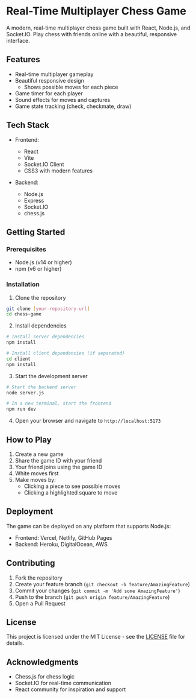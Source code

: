 # Real-Time Multiplayer Chess Game

A modern, real-time multiplayer chess game built with React, Node.js, and Socket.IO. Play chess with friends online with a beautiful, responsive interface.

## Features

- Real-time multiplayer gameplay
- Beautiful responsive design
  - Shows possible moves for each piece
- Game timer for each player
- Sound effects for moves and captures
- Game state tracking (check, checkmate, draw)

## Tech Stack

- Frontend:
  - React
  - Vite
  - Socket.IO Client
  - CSS3 with modern features

- Backend:
  - Node.js
  - Express
  - Socket.IO
  - chess.js

## Getting Started

### Prerequisites

- Node.js (v14 or higher)
- npm (v6 or higher)

### Installation

1. Clone the repository
```bash
git clone [your-repository-url]
cd chess-game
```

2. Install dependencies
```bash
# Install server dependencies
npm install

# Install client dependencies (if separated)
cd client
npm install
```

3. Start the development server
```bash
# Start the backend server
node server.js

# In a new terminal, start the frontend
npm run dev
```

4. Open your browser and navigate to `http://localhost:5173`

## How to Play

1. Create a new game
2. Share the game ID with your friend
3. Your friend joins using the game ID
4. White moves first
5. Make moves by:
   - Clicking a piece to see possible moves
   - Clicking a highlighted square to move

## Deployment

The game can be deployed on any platform that supports Node.js:
- Frontend: Vercel, Netlify, GitHub Pages
- Backend: Heroku, DigitalOcean, AWS

## Contributing

1. Fork the repository
2. Create your feature branch (`git checkout -b feature/AmazingFeature`)
3. Commit your changes (`git commit -m 'Add some AmazingFeature'`)
4. Push to the branch (`git push origin feature/AmazingFeature`)
5. Open a Pull Request

## License

This project is licensed under the MIT License - see the [LICENSE](LICENSE) file for details.

## Acknowledgments

- Chess.js for chess logic
- Socket.IO for real-time communication
- React community for inspiration and support
